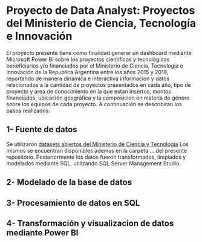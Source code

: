 # Proyecto de Data Analyst: Proyectos del Ministerio de Ciencia, Tecnología e Innovación

El proyecto presente tiene como finalidad generar un dashboard mediante Microsoft Power BI sobre los proyectos científicos y tecnológicos beneficiarios y/o financiados por el Ministerio de Ciencia, Tecnología e Innovación de la Republica Argentina entre los años 2015 y 2019, reportando de manera dinamica e interactiva informacion y datos relacionados a la cantidad de proyectos presentados en cada año, tipo de proyecto y area de conocimiento en la que estan insertos, montos financiados, ubicación geográfica y la composicion en materia de género sobre los equipos de cada proyecto. 
A continuación se describiran los pasos realizados:

## 1- Fuente de datos
Se utilizaron [datasets abiertos del Ministerio de Ciencia y Tecnologia](https://datasets.datos.mincyt.gob.ar/dataset/proyectos-de-ciencia-tecnologia-e-innovacion) Los mismos se encuentran disponibles ademas en la carpeta ... del presente repositorio. Posteriormente
los datos fueron transformados, limpiados y modelados mediante SQL, utilizando SQL Server Management Studio. 

## 2- Modelado de la base de datos

## 3- Procesamiento de datos en SQL

## 4- Transformación y visualizacion de datos mediante Power BI





